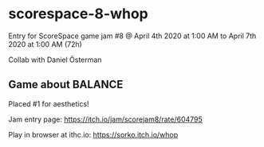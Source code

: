 # scorespace-8-whop
Entry for ScoreSpace game jam #8 @ April 4th 2020 at 1:00 AM to April 7th 2020 at 1:00 AM (72h)

Collab with Daniel Österman

## Game about BALANCE

Placed #1 for aesthetics! 

Jam entry page: https://itch.io/jam/scorejam8/rate/604795

Play in browser at ithc.io: https://sorko.itch.io/whop

